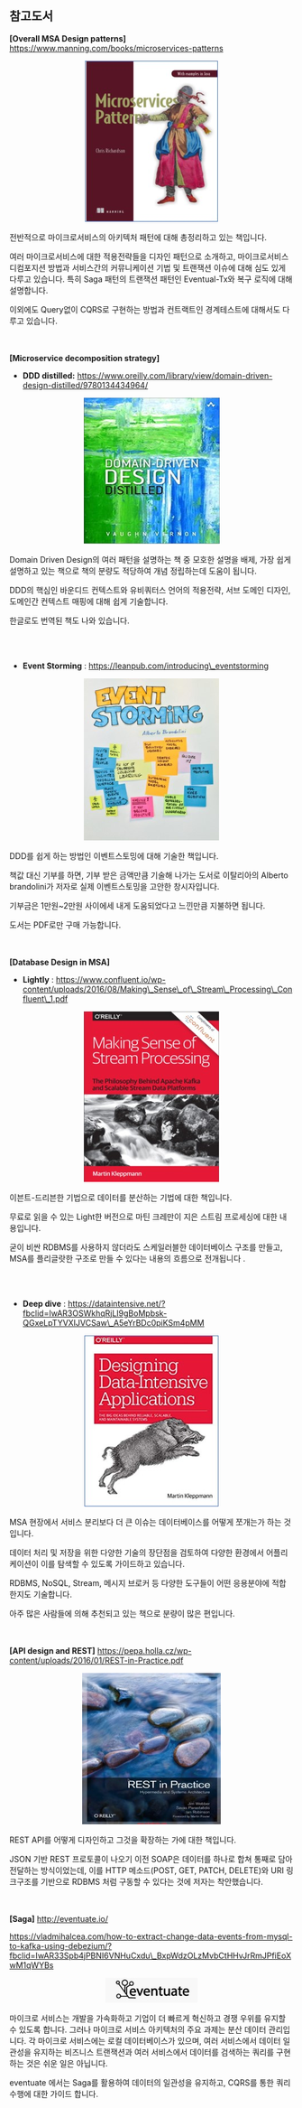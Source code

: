 ## 참고도서

**[Overall MSA Design patterns]**
    https://www.manning.com/books/microservices-patterns

<div style="text-align: center;">

 ![](/contents/04_참고자료/04/image1.jpg)

</div>

전반적으로 마이크로서비스의 아키텍처 패턴에 대해 총정리하고 있는 책입니다.

여러 마이크로서비스에 대한 적용전략들을 디자인 패턴으로 소개하고, 마이크로서비스 디컴포지션 방법과 서비스간의 커뮤니케이션 기법 및 트랜잭션 이슈에 대해 심도 있게 다루고 있습니다. 특히 Saga 패턴의 트랜잭션 패턴인 Eventual-Tx와 복구 로직에 대해 설명합니다.

 이외에도 Query없이 CQRS로 구현하는 방법과 컨트랙트인 경계테스트에 대해서도 다루고 있습니다.

<br/><br/>
**[Microservice decomposition strategy]**
   - **DDD distilled:** https://www.oreilly.com/library/view/domain-driven-design-distilled/9780134434964/

<div style="text-align: center;">

 ![](/contents/04_참고자료/04/image2.jpg)

</div>
 
Domain Driven Design의 여러 패턴을 설명하는 책 중 모호한 설명을 배제, 가장 쉽게 설명하고 있는 책으로 책의 분량도 적당하여 개념 정립하는데 도움이 됩니다.

DDD의 핵심인 바운디드 컨텍스트와 유비쿼터스 언어의 적용전략, 서브 도메인 디자인, 도메인간 컨텍스트 매핑에 대해 쉽게 기술합니다.

한글로도 번역된 책도 나와 있습니다.


<br/><br/>
   - **Event Storming** : https://leanpub.com/introducing\_eventstorming

<div style="text-align: center;">

 ![](/contents/04_참고자료/04/image3.jpg)

</div>

DDD를 쉽게 하는 방법인 이벤트스토밍에 대해 기술한 책입니다.

책값 대신 기부를 하면, 기부 받은 금액만큼 기술해 나가는 도서로 이탈리아의 Alberto brandolini가 저자로 실제 이벤트스토밍을 고안한 창시자입니다.

기부금은 1만원~2만원 사이에세 내게 도움되었다고  느낀만큼 지불하면 됩니다.

도서는 PDF로만 구매 가능합니다.


<br/><br/>
**[Database Design in MSA]**
   - **Lightly** : https://www.confluent.io/wp-content/uploads/2016/08/Making\_Sense\_of\_Stream\_Processing\_Confluent\_1.pdf

<div style="text-align: center;">

 ![](/contents/04_참고자료/04/image4.jpg)

</div>

이븐트-드리븐한 기법으로 데이터를 분산하는 기법에 대한 책입니다.

무료로 읽을 수 있는 Light한 버전으로 마틴 크레만이 지은 스트림 프로세싱에 대한 내용입니다.

굳이 비싼 RDBMS를 사용하지 않더라도 스케일러블한 데이터베이스 구조를 만들고, MSA를 플리글랏한 구조로 만들 수 있다는 내용의 흐름으로 전개됩니다 .


<br/><br/>
- **Deep dive** : https://dataintensive.net/?fbclid=IwAR3OSWkhqRjLI9gBoMpbsk-QGxeLpTYVXIJVCSaw\_A5eYrBDc0piKSm4pMM

<div style="text-align: center;">

 ![](/contents/04_참고자료/04/image5.jpg)

</div>

MSA 현장에서 서비스 분리보다 더 큰 이슈는 데이터베이스를 어떻게 쪼개는가 하는 것입니다.

데이터 처리 및 저장을 위한 다양한 기술의 장단점을 검토하여 다양한 환경에서 어플리케이션이 이를 탐색할 수 있도록 가이드하고 있습니다.

RDBMS, NoSQL, Stream, 메시지 브로커 등 다양한 도구들이 어떤 응용분야에 적합한지도 기술합니다.

아주 많은 사람들에 의해 추천되고 있는 책으로 분량이 많은 편입니다.

<br/><br/>
**[API design and REST]**
    https://pepa.holla.cz/wp-content/uploads/2016/01/REST-in-Practice.pdf

<div style="text-align: center;">

 ![](/contents/04_참고자료/04/image6.jpg)

</div>

REST API를 어떻게 디자인하고 그것을 확장하는 가에 대한 책입니다.

 JSON 기반 REST 프로토콜이 나오기 이전 SOAP은 데이터를 하나로 합쳐 통째로 담아 전달하는 방식이었는데, 이를 HTTP 메소드(POST, GET, PATCH, DELETE)와 URI 링크구조를 기반으로  RDBMS 처럼 구동할 수 있다는 것에 저자는 착안했습니다.


<br/><br/>
**[Saga]**
http://eventuate.io/

https://vladmihalcea.com/how-to-extract-change-data-events-from-mysql-to-kafka-using-debezium/?fbclid=IwAR33Spb4jPBNI6VNHuCxdu\_BxpWdzOLzMvbCtHHvJrRmJPfiEoXwM1qWYBs

<div style="text-align: center;">

 ![](/contents/04_참고자료/04/image7.jpg)

</div>

마이크로 서비스는 개발을 가속화하고 기업이 더 빠르게 혁신하고 경쟁 우위를 유지할 수 있도록 합니다. 그러나 마이크로 서비스 아키텍처의 주요 과제는 분산 데이터 관리입니다. 각 마이크로 서비스에는 로컬 데이터베이스가 있으며, 여러 서비스에서 데이터 일관성을 유지하는 비즈니스 트랜잭션과 여러 서비스에서 데이터를 검색하는 쿼리를 구현하는 것은 쉬운 일은 아닙니다.

eventuate 에서는 Saga를 활용하여 데이터의 일관성을 유지하고, CQRS를 통한 쿼리 수행에 대한 가이드 합니다.
